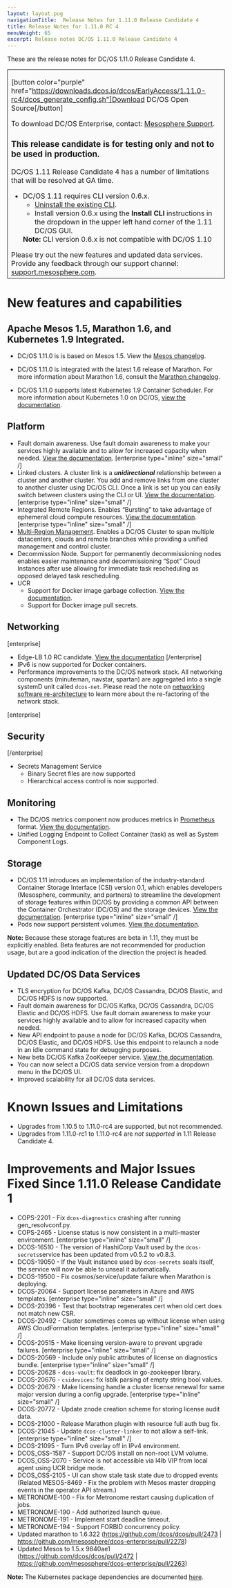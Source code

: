 ```yaml
---
layout: layout.pug
navigationTitle:  Release Notes for 1.11.0 Release Candidate 4
title: Release Notes for 1.11.0 RC 4
menuWeight: 65
excerpt: Release notes DC/OS 1.11.0 Release Candidate 4
---
```


These are the release notes for DC/OS 1.11.0 Release Candidate 4.

<table class="table" bgcolor="#FAFAFA"> <tr> <td style="border-left: thin solid; border-top: thin solid; border-bottom: thin solid;border-right: thin solid;">

[button color="purple" href="https://downloads.dcos.io/dcos/EarlyAccess/1.11.0-rc4/dcos_generate_config.sh"]Download DC/OS Open Source[/button]

To download DC/OS Enterprise, contact: [Mesosphere Support](https://support.mesosphere.com).

<h3>This release candidate is for testing only and not to be used in production. </h3>


DC/OS 1.11 Release Candidate 4 has a number of limitations that will be resolved at GA time.
<ul>
<li>DC/OS 1.11 requires CLI version 0.6.x.
  <ul>
  <li><a href="/1.11/cli/uninstall/">Uninstall the existing CLI</a>.</li>
  <li>Install version 0.6.x using the <strong>Install CLI</strong> instructions in the dropdown in the upper left hand corner of the 1.11 DC/OS GUI.</li>
  </ul>
<strong>Note:</strong> CLI version 0.6.x is not compatible with DC/OS 1.10</li>
</ul>
Please try out the new features and updated data services. Provide any feedback through our support channel: <a href="https://support.mesosphere.com/">support.mesosphere.com</a>.
</td> </tr> </table>

<a name="new-features"></a>
# New features and capabilities

## Apache Mesos 1.5, Marathon 1.6, and Kubernetes 1.9 Integrated.
- DC/OS 1.11.0 is is based on Mesos 1.5. View the [Mesos changelog](https://github.com/apache/mesos/blob/1.5.x/CHANGELOG).

- DC/OS 1.11.0 is integrated with the latest 1.6 release of Marathon. For more information about Marathon 1.6, consult the [Marathon changelog](https://github.com/mesosphere/marathon/blob/master/changelog.md).

- DC/OS 1.11.0 supports latest Kubernetes 1.9 Container Scheduler. For more information about Kubernetes 1.0 on DC/OS, [view the documentation](/dcos/services/kubernetes/1.0.0-1.9.3).

## Platform
- Fault domain awareness. Use fault domain awareness to make your services highly available and to allow for increased capacity when needed. [View the documentation](/dcos/1.11/deploying-services/fault-domain-awareness/). [enterprise type="inline" size="small" /]
- Linked clusters. A cluster link is a _**unidirectional**_ relationship between a cluster and another cluster. You add and remove links from one cluster to another cluster using DC/OS CLI. Once a link is set up you can easily switch between clusters using the CLI or UI. [View the documentation](/dcos/1.11/administering-clusters/multiple-clusters/cluster-links/). [enterprise type="inline" size="small" /]
- Integrated Remote Regions. Enables “Bursting” to take advantage of ephemeral cloud compute resources. [View the documentation](/dcos/1.11/deploying-services/fault-domain-awareness/). [enterprise type="inline" size="small" /]
- [Multi-Region Management](/dcos/1.11/deploying-services/fault-domain-awareness/). Enables a DC/OS Cluster to span multiple datacenters, clouds and remote branches while providing a unified management and control cluster.
- Decommission Node. Support for permanently decommissioning nodes enables easier maintenance and decommissioning “Spot” Cloud Instances after use allowing for immediate task rescheduling as opposed delayed task rescheduling.
- UCR
  - Support for Docker image garbage collection. [View the documentation](/dcos/1.11/deploying-services/containerizers/).
  - Support for Docker image pull secrets.

## Networking
[enterprise]
- Edge-LB 1.0 RC candidate. [View the documentation](/dcos/services/edge-lb/1.0/)
[/enterprise]
- IPv6 is now supported for Docker containers.
- Performance improvements to the DC/OS network stack. All networking components (minuteman, navstar, spartan) are aggregated into a single systemD unit called `dcos-net`. Please read the note on [networking software re-architecture](/dcos/1.11/networking/#a-note-on-software-re-architecture) to learn more about the re-factoring of the network stack.

[enterprise]
## Security
[/enterprise]
- Secrets Management Service
  - Binary Secret files are now supported
  - Hierarchical access control is now supported.

## Monitoring
- The DC/OS metrics component now produces metrics in [Prometheus](https://prometheus.io/docs/instrumenting/exposition_formats/) format. [View the documentation](/dcos/1.11/metrics/).
- Unified Logging Endpoint to Collect Container (task) as well as System Component Logs.

## Storage
- DC/OS 1.11 introduces an implementation of the industry-standard Container Storage Interface (CSI) version 0.1, which enables developers (Mesosphere, community, and partners) to streamline the development of storage features within DC/OS by providing a common API between the Container Orchestrator (DC/OS) and the storage devices. [View the documentation](/dcos/services/beta-storage/0.1.0-beta). [enterprise type="inline" size="small" /]
- Pods now support persistent volumes. [View the documentation](/dcos/1.11/deploying-services/pods/).

**Note:** Because these storage features are beta in 1.11, they must be explicitly enabled. Beta features are not recommended for production usage, but are a good indication of the direction the project is headed.

## Updated DC/OS Data Services
- TLS encryption for DC/OS Kafka, DC/OS Cassandra, DC/OS Elastic, and DC/OS HDFS is now supported.
- Fault domain awareness for DC/OS Kafka, DC/OS Cassandra, DC/OS Elastic and DC/OS HDFS. Use fault domain awareness to make your services highly available and to allow for increased capacity when needed.
- New API endpoint to pause a node for DC/OS Kafka, DC/OS Cassandra, DC/OS Elastic, and DC/OS HDFS. Use this endpoint to relaunch a node in an idle command state for debugging purposes.
- New beta DC/OS Kafka ZooKeeper service. [View the documentation](/dcos/services/beta-kafka-zookeeper/).
- You can now select a DC/OS data service version from a dropdown menu in the DC/OS UI.
- Improved scalability for all DC/OS data services.

# <a name="known-issues"></a>Known Issues and Limitations
- Upgrades from 1.10.5 to 1.11.0-rc4 are supported, but not recommended.
- Upgrades from 1.11.0-rc1 to 1.11.0-rc4 are _not supported_ in 1.11 Release Candidate 4.

# <a name="fixed-issues"></a>Improvements and Major Issues Fixed Since 1.11.0 Release Candidate 1
- COPS-2201 - Fix `dcos-diagnostics` crashing after running gen_resolvconf.py.
- COPS-2465 - License status is now consistent in a multi-master environment. [enterprise type="inline" size="small" /]
- DCOS-16510 - The version of HashiCorp Vault used by the `dcos-secrets`service has been updated from v0.5.2 to v0.8.3.
- DCOS-19050 -  If the Vault instance used by `dcos-secrets` seals itself, the service will now be able to unseal it automatically.
- DCOS-19500 - Fix cosmos/service/update failure when Marathon is deploying.
- DCOS-20064 - Support license parameters in Azure and AWS templates. [enterprise type="inline" size="small" /]
- DCOS-20396 - Test that bootstrap regenerates cert when old cert does not match new CSR.
- DCOS-20492 - Cluster sometimes comes up without license when using AWS CloudFormation templates. [enterprise type="inline" size="small" /]
- DCOS-20515 - Make licensing version-aware to prevent upgrade failures. [enterprise type="inline" size="small" /]
- DCOS-20569 - Include only public attributes of license on diagnostics bundle. [enterprise type="inline" size="small" /]
- DCOS-20628 - `dcos-vault`: fix deadlock in go-zookeeper library.
- DCOS-20676 - `csidevices`: fix lsblk parsing of empty string bool values.
- DCOS-20679 - Make licensing handle a cluster license renewal for same major version during a config upgrade. [enterprise type="inline" size="small" /]
- DCOS-20772 - Update znode creation scheme for storing license audit data.
- DCOS-21000 - Release Marathon plugin with resource full auth bug fix.
- DCOS-21045 - Update `dcos-cluster-linker` to not allow a self-link. [enterprise type="inline" size="small" /]
- DCOS-21095 - Turn IPv6 overlay off in IPv4 environment.
- DCOS_OSS-1587 - Support DC/OS install on non-root LVM volume.
- DCOS_OSS-2070 - Service is not accessible via l4lb VIP from local agent using UCR bridge mode.
- DCOS_OSS-2105 - UI can show stale task state due to dropped events (Related MESOS-8469 - Fix the problem with Mesos master dropping events in the operator API stream.)
- METRONOME-100 - Fix for Metronome restart causing duplication of jobs.
- METRONOME-190 - Add authorized launch queue.
- METRONOME-191 - Implement start deadline timeout.
- METRONOME-194 - Support FORBID concurrency policy.
- Updated marathon to 1.6.322 (https://github.com/dcos/dcos/pull/2473 | https://github.com/mesosphere/dcos-enterprise/pull/2278)
- Updated Mesos to 1.5.x 9840ae1 (https://github.com/dcos/dcos/pull/2472 | https://github.com/mesosphere/dcos-enterprise/pull/2263)

**Note:** The Kubernetes package dependencies are documented [here](/dcos/services/kubernetes/1.2.0-1.10.5/install).
